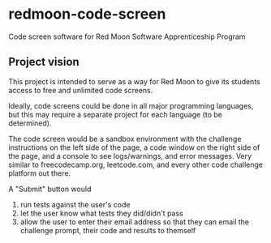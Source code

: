 # redmoon-code-screen

Code screen software for Red Moon Software Apprenticeship Program

## Project vision

This project is intended to serve as a way for Red Moon to give its students access to free and unlimited code screens.

Ideally, code screens could be done in all major programming languages, but this may require a separate project for each language (to be determined).

The code screen would be a sandbox environment with the challenge instructions on the left side of the page, a code window on the right side of the page, and a console to see logs/warnings, and error messages. Very similar to freecodecamp.org, leetcode.com, and every other code challenge platform out there.

A "Submit" button would

1. run tests against the user's code
2. let the user know what tests they did/didn't pass
3. allow the user to enter their email address so that they can email the challenge prompt, their code and results to themself
